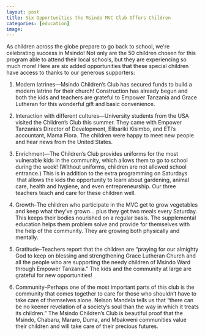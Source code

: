 ```yaml
---
layout: post
title: Six Opportunities the Msindo MVC Club Offers Children
categories: [education]
image:
---
```

As children across the globe prepare to go back to school, we're celebrating success in Msindo! Not only are the 50 children chosen for this program able to attend their local schools, but they are experiencing so much more! Here are six added opportunities that these special children have access to thanks to our generous supporters:

1. Modern latrines—Msindo Children’s Club has secured funds to build a modern latrine for their church! Construction has already begun and both the kids and teachers are grateful to Empower Tanzania and Grace Lutheran for this wonderful gift and basic convenience.

2. Interaction with different cultures—University students from the USA visited the Children’s Club this summer. They came with Empower Tanzania’s Director of Development, Elibariki Kisimbo, and ETI’s accountant, Mama Flora. The children were happy to meet new people and hear news from the United States.

3. Enrichment—The Children’s Club provides uniforms for the most vulnerable kids in the community, which allows them to go to school during the week! (Without uniforms, children are not allowed school entrance.) This is in addition to the extra programming on Saturdays  that allows the kids the opportunity to learn about gardening, animal care, health and hygiene, and even entrepreneurship. Our three teachers teach and care for these children well.

4. Growth–The children who participate in the MVC get to grow vegetables and keep what they’ve grown... plus they get two meals every Saturday. This keeps their bodies nourished on a regular basis. The supplemental education helps them problem solve and provide for themselves with the help of the community. They are growing both physically and mentally.

5. Gratitude–Teachers report that the children are “praying for our almighty God to keep on blessing and strengthening Grace Lutheran Church and all the people who are supporting the needy children of Msindo Ward through Empower Tanzania.” The kids and the community at large are grateful for new opportunities!

6. Community–Perhaps one of the most important parts of this club is the community that comes together to care for those who shouldn’t have to take care of themselves alone. Nelson Mandela tells us that “there can be no keener revelation of a society’s soul than the way in which it treats its children.” The Msindo Children’s Club is beautiful proof that the Msindo, Chabaru, Mararo, Duma, and Mbakweni communities value their children and will take care of their precious futures. 
